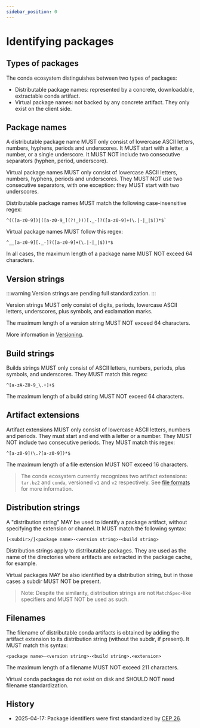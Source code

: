 ```yaml
---
sidebar_position: 0
---
```


# Identifying packages

## Types of packages

The conda ecosystem distinguishes between two types of packages:

- Distributable package names: represented by a concrete, downloadable, extractable conda artifact.
- Virtual package names: not backed by any concrete artifact. They only exist on the client side.

## Package names

A distributable package name MUST only consist of lowercase ASCII letters, numbers, hyphens,
periods and underscores. It MUST start with a letter, a number, or a single underscore. It MUST NOT
include two consecutive separators (hyphen, period, underscore).

Virtual package names MUST only consist of lowercase ASCII letters, numbers, hyphens, periods and
underscores. They MUST NOT use two consecutive separators, with one exception: they MUST start with
two underscores.

Distributable package names MUST match the following case-insensitive regex:

```regex
^(([a-z0-9])|([a-z0-9_](?!_)))[._-]?([a-z0-9]+(\.|-|_|$))*$`
```

Virtual package names MUST follow this regex:

```regex
^__[a-z0-9][._-]?([a-z0-9]+(\.|-|_|$))*$
```

In all cases, the maximum length of a package name MUST NOT exceed 64 characters.

## Version strings

:::warning
Version strings are pending full standardization.
:::

Version strings MUST only consist of digits, periods, lowercase ASCII letters, underscores, plus
symbols, and exclamation marks.

The maximum length of a version string MUST NOT exceed 64 characters.

More information in [Versioning](./versioning.md).

## Build strings

Builds strings MUST only consist of ASCII letters, numbers, periods, plus symbols, and underscores.
They MUST match this regex:

```regex
^[a-zA-Z0-9_\.+]+$
```

The maximum length of a build string MUST NOT exceed 64 characters.

## Artifact extensions

Artifact extensions MUST only consist of lowercase ASCII letters, numbers and periods. They must
start and end with a letter or a number. They MUST NOT include two consecutive periods. They MUST
match this regex:

```regex
^[a-z0-9](\.?[a-z0-9])*$
```

The maximum length of a file extension MUST NOT exceed 16 characters.

> The conda ecosystem currently recognizes two artifact extensions: `tar.bz2` and `conda`,
versioned `v1` and `v2` respectively. See [file formats](../packages/file-formats.md) for more information.

## Distribution strings

A "distribution string" MAY be used to identify a package artifact, without specifying the
extension or channel. It MUST match the following syntax:

```text
[<subdir>/]<package name>-<version string>-<build string>
```

Distribution strings apply to distributable packages. They are used as the name of
the directories where artifacts are extracted in the package cache, for example.

Virtual packages MAY be also identified by a distribution string, but in those cases a subdir MUST NOT be present.

> Note: Despite the similarity, distribution strings are not `MatchSpec`-like specifiers and MUST
> NOT be used as such.

## Filenames

The filename of distributable conda artifacts is obtained by adding the artifact extension to its
distribution string (without the subdir, if present). It MUST match this syntax:

```text
<package name>-<version string>-<build string>.<extension>
```

The maximum length of a filename MUST NOT exceed 211 characters.

Virtual conda packages do not exist on disk and SHOULD NOT need filename standardization.

## History

- 2025-04-17: Package identifiers were first standardized by [CEP 26](https://github.com/conda/ceps/blob/main/cep-0026.md).
